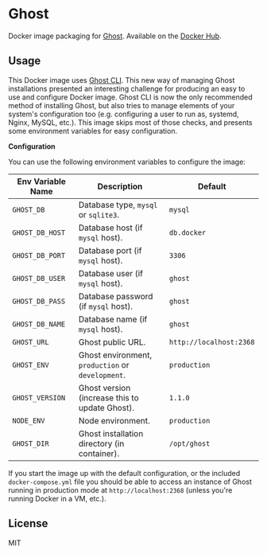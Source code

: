 # Ghost

Docker image packaging for [Ghost][1]. Available on the [Docker Hub][2].

## Usage

This Docker image uses [Ghost CLI][3]. This new way of managing Ghost installations presented an interesting challenge for producing an easy to use and configure Docker image. Ghost CLI is now the only recommended method of installing Ghost, but also tries to manage elements of your system's configuration too (e.g. configuring a user to run as, systemd, Nginx, MySQL, etc.). This image skips most of those checks, and presents some environment variables for easy configuration.

**Configuration**

You can use the following environment variables to configure the image:

| Env Variable Name | Description                                       | Default                 |
|-------------------|---------------------------------------------------|-------------------------|
| `GHOST_DB`        | Database type, `mysql` or `sqlite3`.              | `mysql`                 |
| `GHOST_DB_HOST`   | Database host (if `mysql` host).                  | `db.docker`             |
| `GHOST_DB_PORT`   | Database port (if `mysql` host).                  | `3306`                  |
| `GHOST_DB_USER`   | Database user (if `mysql` host).                  | `ghost`                 |
| `GHOST_DB_PASS`   | Database password (if `mysql` host).              | `ghost`                 |
| `GHOST_DB_NAME`   | Database name (if `mysql` host).                  | `ghost`                 |
| `GHOST_URL`       | Ghost public URL.                                 | `http://localhost:2368` |
| `GHOST_ENV`       | Ghost environment, `production` or `development`. | `production`            |
| `GHOST_VERSION`   | Ghost version (increase this to update Ghost).    | `1.1.0`                 |
| `NODE_ENV`        | Node environment.                                 | `production`            |
| `GHOST_DIR`       | Ghost installation directory (in container).      | `/opt/ghost`            |

If you start the image up with the default configuration, or the included `docker-compose.yml` file you should be able to access an instance of Ghost running in production mode at `http://localhost:2368` (unless you're running Docker in a VM, etc.).

## License

MIT

[1]: https://ghost.org
[2]: https://hub.docker.com/r/seeruk/ghost/
[3]: https://github.com/TryGhost/Ghost-CLI
